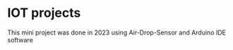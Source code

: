 # IOT projects <br>
This mini project was done in 2023 using Air-Drop-Sensor and Arduino IDE software

